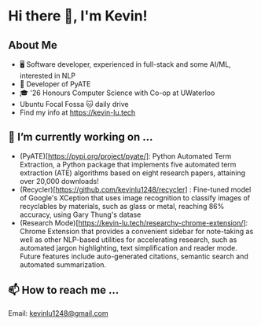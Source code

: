 # Hi there 👋, I'm Kevin!

## About Me
- :desktop_computer: Software developer, experienced in full-stack and some AI/ML, interested in NLP
- :briefcase: Developer of PyATE
- :mortar_board: '26 Honours Computer Science with Co-op at UWaterloo
- Ubuntu Focal Fossa 🐱 daily drive
- Find my info at https://kevin-lu.tech

## 🔭 I’m currently working on ...
- (PyATE)[https://pypi.org/project/pyate/]: Python Automated Term Extraction, a Python package that implements five automated term extraction (ATE) algorithms based on eight research papers, attaining over 20,000 downloads!
- (Recycler)[https://github.com/kevinlu1248/recycler] : Fine-tuned model of Google's XCeption that uses image recognition to classify images of recyclables by materials, such as glass or metal, reaching 86% accuracy, using Gary Thung's datase
- (Research Mode)[https://kevin-lu.tech/researchy-chrome-extension/]: Chrome Extension that provides a convenient sidebar for note-taking as well as other NLP-based utilities for accelerating research, such as automated jargon highlighting, text simplification and reader mode. Future features include auto-generated citations, semantic search and automated summarization.

## 📫 How to reach me ... 
Email: kevinlu1248@gmail.com

<!--
**kevinlu1248/kevinlu1248** is a ✨ _special_ ✨ repository because its `README.md` (this file) appears on your GitHub profile.

Here are some ideas to get you started:

- 🔭 I’m currently working on ...
- 🌱 I’m currently learning ...
- 👯 I’m looking to collaborate on ...
- 🤔 I’m looking for help with ...
- 💬 Ask me about ...
- 📫 How to reach me: ...
- 😄 Pronouns: ...
- ⚡ Fun fact: ...
-->
